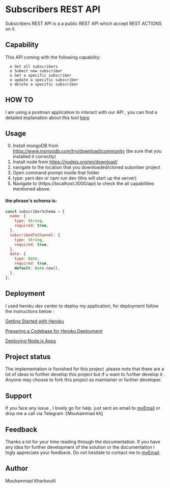 # Subscribers REST API

Subscribers REST API is a a public REST API which accept REST ACTIONS on it.

## Capability
This API coming with the following capability:

      o Get all subscribers 
      o Submit new subscriber
      o Get a specific subscriber
      o update a specific subscriber
      o delete a specific subscriber



## HOW TO
I am using a postman application to interact with our API , you can find a detailed explanation about this tool [here](https://github.com/Moooodykh/isPalindrome./blob/main/Readme%20documentation/How%20to%20Postman.pdf)


## Usage
0. Install mongoDB from https://www.mongodb.com/try/download/community  (be sure that you installed it correctly)
1. Install node from https://nodejs.org/en/download/
2. navigate to the location that you downloaded/cloned subsriber project 
3. Open command prompt inside that folder
4. type: yarn dev or npm run dev (this will start up the server)
5. Navigate to (https://localhost:3000/api) to check the all capabilities mentioned above.


#### the phrase's schema is:
```js 
const subscriberSchema = {
  name: {
    type: String,
    required: true,
  },
  subscribedToChannel: {
    type: String,
    required: true,
  },
  date: {
    type: Date,
    required: true,
    default: Date.now(),
  },
};
```

## Deployment
I used heroku dev center to deploy my application, for deployment follow the instructions below :

[Getting Started with Heroku](https://devcenter.heroku.com/articles/getting-started-with-nodejs#set-up)

[Preparing a Codebase for Heroku Deployment](https://devcenter.heroku.com/articles/preparing-a-codebase-for-heroku-deployment)

[Deploying Node.js Apps](https://devcenter.heroku.com/articles/deploying-nodejs)


## Project status
The implementation is fisnished for this project .please note that there are a lot of ideas to further develop this project but if u want to further develop it . Anyone may choose to fork this project as maintainer or further developer. 

## Support
If you face any issue , I lovely go for help.
just sent an email to [myEmail](mailto:eng.mouhammad.kharboutli@gmail.com)
or drop me a call via Telegram :[Mouhammad kh]

## Feedback 
Thanks a lot for your time reading through the documentation. 
If you have any idea for further development of the solution or the documentation  I higly appreciate your feedback. 
Do not hesitate to contact me to [myEmail](mailto:eng.mouhammad.kharboutli@gmail.com).


## Author 
Mouhammad Kharboutli
